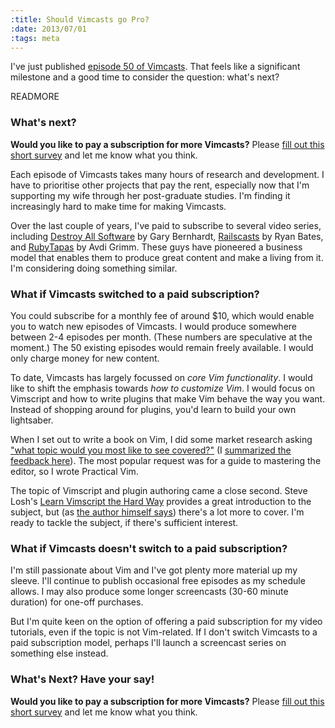 ```yaml
--- 
:title: Should Vimcasts go Pro?
:date: 2013/07/01
:tags: meta
---
```


I've just published [episode 50 of Vimcasts][50]. That feels like a significant milestone and a good time to consider the question: what's next?

[50]: http://vimcasts.org/e/50


READMORE

### What's next?

**Would you like to pay a subscription for more Vimcasts?** Please [fill out this short survey][survey] and let me know what you think.

Each episode of Vimcasts takes many hours of research and development. I have to prioritise other projects that pay the rent, especially now that I'm supporting my wife through her post-graduate studies. I'm finding it increasingly hard to make time for making Vimcasts.

Over the last couple of years, I've paid to subscribe to several video series, including [Destroy All Software][das] by Gary Bernhardt, [Railscasts][] by Ryan Bates, and [RubyTapas][tapas] by Avdi Grimm. These guys have pioneered a business model that enables them to produce great content and make a living from it. I'm considering doing something similar.

[das]: https://www.destroyallsoftware.com/screencasts
[tapas]: http://www.rubytapas.com/
[Railscasts]: http://railscasts.com/

### What if Vimcasts switched to a paid subscription?

You could subscribe for a monthly fee of around $10, which would enable you to watch new episodes of Vimcasts. I would produce somewhere between 2-4 episodes per month. (These numbers are speculative at the moment.) The 50 existing episodes would remain freely available. I would only charge money for new content.

To date, Vimcasts has largely focussed on *core Vim functionality*. I would like to shift the emphasis towards *how to customize Vim*. I would focus on Vimscript and how to write plugins that make Vim behave the way you want. Instead of shopping around for plugins, you'd learn to build your own lightsaber.

When I set out to write a book on Vim, I did some market research asking ["what topic would you most like to see covered?"][oldsurvey] (I [summarized the feedback here][wt]). The most popular request was for a guide to mastering the editor, so I wrote Practical Vim.

The topic of Vimscript and plugin authoring came a close second. Steve Losh's [Learn Vimscript the Hard Way][losh] provides a great introduction to the subject, but (as [the author himself says][losh-omissions]) there's a lot more to cover. I'm ready to tackle the subject, if there's sufficient interest.

[wt]: http://vimcasts.org/blog/2010/11/working-title-practical-vim/
[losh]: http://learnvimscriptthehardway.stevelosh.com/
[losh-omissions]: http://learnvimscriptthehardway.stevelosh.com/chapters/56.html
[oldsurvey]: http://vimcasts.org/blog/2010/10/vim-user-survey/

### What if Vimcasts doesn't switch to a paid subscription?

I'm still passionate about Vim and I've got plenty more material up my sleeve. I'll continue to publish occasional free episodes as my schedule allows. I may also produce some longer screencasts (30-60 minute duration) for one-off purchases.

But I'm quite keen on the option of offering a paid subscription for my video tutorials, even if the topic is not Vim-related. If I don't switch Vimcasts to a paid subscription model, perhaps I'll launch a screencast series on something else instead.

### What's Next? Have your say!

**Would you like to pay a subscription for more Vimcasts?** Please [fill out this short survey][survey] and let me know what you think.

[survey]: https://docs.google.com/forms/d/1yDt5vHypWC_sZEWyjyaSFSgxifZdZyOgOieEgru38WQ/viewform
